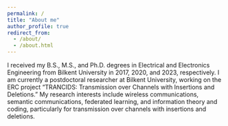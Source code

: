 ```yaml
---
permalink: /
title: "About me"
author_profile: true
redirect_from: 
  - /about/
  - /about.html
---
```


I received my B.S., M.S., and Ph.D. degrees in Electrical and Electronics Engineering from Bilkent University in 2017, 2020, and 2023, respectively. I am currently a postdoctoral researcher at Bilkent University, working on the ERC project “TRANCIDS: Transmission over Channels with Insertions and Deletions.” My research interests include wireless communications, semantic communications, federated learning, and information theory and coding, particularly for transmission over channels with insertions and deletions.
